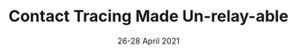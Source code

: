 ---
title: "Contact Tracing Made Un-relay-able"
authors: "M. Casagrande, M. Conti, E. Losiouk."
venue: "In Proceedings of 11th ACM Conference on Data and Application Security and Privacy (CODASPY 2021)"
type: "conference"
year: 2021
location: "Virtual event"
date: "26-28 April 2021"
paperurl: "https://dl.acm.org/doi/10.1145/3422337.3447829"
--- 